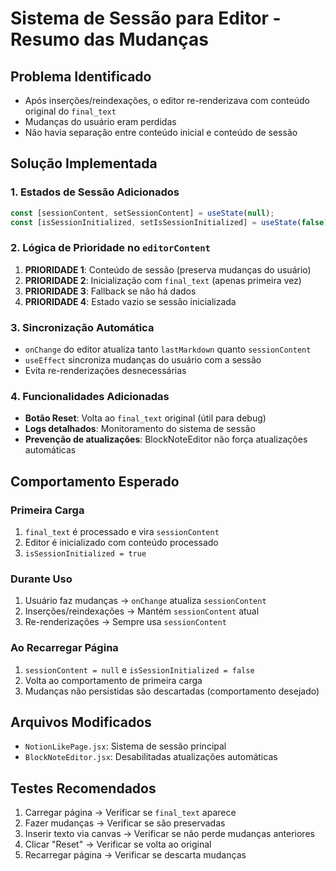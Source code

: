 # Sistema de Sessão para Editor - Resumo das Mudanças

## Problema Identificado
- Após inserções/reindexações, o editor re-renderizava com conteúdo original do `final_text`
- Mudanças do usuário eram perdidas
- Não havia separação entre conteúdo inicial e conteúdo de sessão

## Solução Implementada

### 1. Estados de Sessão Adicionados
```javascript
const [sessionContent, setSessionContent] = useState(null);
const [isSessionInitialized, setIsSessionInitialized] = useState(false);
```

### 2. Lógica de Prioridade no `editorContent`
1. **PRIORIDADE 1**: Conteúdo de sessão (preserva mudanças do usuário)
2. **PRIORIDADE 2**: Inicialização com `final_text` (apenas primeira vez)
3. **PRIORIDADE 3**: Fallback se não há dados
4. **PRIORIDADE 4**: Estado vazio se sessão inicializada

### 3. Sincronização Automática
- `onChange` do editor atualiza tanto `lastMarkdown` quanto `sessionContent`
- `useEffect` sincroniza mudanças do usuário com a sessão
- Evita re-renderizações desnecessárias

### 4. Funcionalidades Adicionadas
- **Botão Reset**: Volta ao `final_text` original (útil para debug)
- **Logs detalhados**: Monitoramento do sistema de sessão
- **Prevenção de atualizações**: BlockNoteEditor não força atualizações automáticas

## Comportamento Esperado

### Primeira Carga
1. `final_text` é processado e vira `sessionContent`
2. Editor é inicializado com conteúdo processado
3. `isSessionInitialized = true`

### Durante Uso
1. Usuário faz mudanças → `onChange` atualiza `sessionContent`
2. Inserções/reindexações → Mantém `sessionContent` atual
3. Re-renderizações → Sempre usa `sessionContent`

### Ao Recarregar Página
1. `sessionContent = null` e `isSessionInitialized = false`
2. Volta ao comportamento de primeira carga
3. Mudanças não persistidas são descartadas (comportamento desejado)

## Arquivos Modificados
- `NotionLikePage.jsx`: Sistema de sessão principal
- `BlockNoteEditor.jsx`: Desabilitadas atualizações automáticas

## Testes Recomendados
1. Carregar página → Verificar se `final_text` aparece
2. Fazer mudanças → Verificar se são preservadas
3. Inserir texto via canvas → Verificar se não perde mudanças anteriores
4. Clicar "Reset" → Verificar se volta ao original
5. Recarregar página → Verificar se descarta mudanças